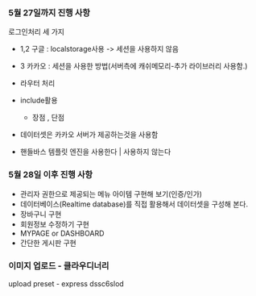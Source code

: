 ### 5월 27일까지 진행 사항
로그인처리 세 가지
  - 1,2 구글 : localstorage사용 -> 세션을 사용하지 않음
  - 3 카카오 : 세션을 사용한 방법(서버측에 캐쉬메모리-추가 라이브러리 사용함.)

- 라우터 처리 
- include활용
  - 장점 , 단점
- 데이터셋은 카카오 서버가 제공하는것을 사용함
- 핸들바스 템플릿 엔진을 사용한다 | 사용하지 않는다


### 5월 28일 이후 진행 사항
 - 관리자 권한으로 제공되는 메뉴 아이템 구현해 보기(인증/인가)
 - 데이터베이스(Realtime database)를 직접 활용해서 데이터셋을 구성해 본다.
 - 장바구니 구현
 - 회원정보 수정하기 구현
 - MYPAGE or DASHBOARD
 - 간단한 게시판 구현

 ### 이미지 업로드 - 클라우디너리
upload preset - express
                dssc6slod